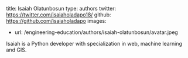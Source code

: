 title: Isaiah Olatunbosun
type: authors
twitter: https://twitter.com/isaiaholadapo18/
github: https://github.com/isaiaholadapo
images:
  - url: /engineering-education/authors/isaiah-olatunbosun/avatar.jpeg 

Isaiah is a Python developer with specialization in web, machine learning and GIS.

